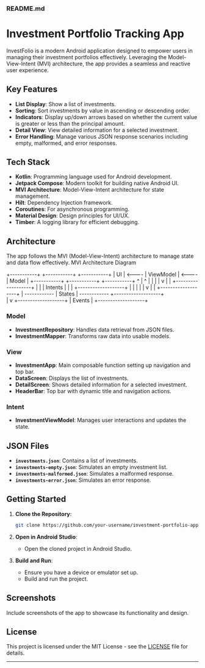 ### README.md

# Investment Portfolio Tracking App

InvestFolio is a modern Android application designed to empower users in managing their investment portfolios effectively. Leveraging the Model-View-Intent (MVI) architecture, the app provides a seamless and reactive user experience.

## Key Features

- **List Display**: Show a list of investments.
- **Sorting**: Sort investments by value in ascending or descending order.
- **Indicators**: Display up/down arrows based on whether the current value is greater or less than the principal amount.
- **Detail View**: View detailed information for a selected investment.
- **Error Handling**: Manage various JSON response scenarios including empty, malformed, and error responses.

## Tech Stack

- **Kotlin**: Programming language used for Android development.
- **Jetpack Compose**: Modern toolkit for building native Android UI.
- **MVI Architecture**: Model-View-Intent architecture for state management.
- **Hilt**: Dependency Injection framework.
- **Coroutines**: For asynchronous programming.
- **Material Design**: Design principles for UI/UX.
- **Timber**: A logging library for efficient debugging.

## Architecture

The app follows the MVI (Model-View-Intent) architecture to manage state and data flow effectively.
MVI Architecture Diagram

+-----------+       +-----------+       +-----------+
|    UI     | <---- |  ViewModel | <---- |   Model   |
+-----------+       +-----------+       +-----------+
^                     |                     ^
|                     |                     |
|                     v                     |
|            +-------------------+            |
|            |     Intents      |            |
|            +-------------------+            |
|                     |                     |
|                     v                     |
|            +-------------------+            |
------------ |     States       | ------------
+-------------------+            
|
v
+-------------------+
|      Events      |
+-------------------+

### Model

- **InvestmentRepository**: Handles data retrieval from JSON files.
- **InvestmentMapper**: Transforms raw data into usable models.

### View

- **InvestmentApp**: Main composable function setting up navigation and top bar.
- **DataScreen**: Displays the list of investments.
- **DetailScreen**: Shows detailed information for a selected investment.
- **HeaderBar**: Top bar with dynamic title and navigation actions.

### Intent

- **InvestmentViewModel**: Manages user interactions and updates the state.

## JSON Files

- **`investments.json`**: Contains a list of investments.
- **`investments-empty.json`**: Simulates an empty investment list.
- **`investments-malformed.json`**: Simulates a malformed response.
- **`investments-error.json`**: Simulates an error response.

## Getting Started

1. **Clone the Repository**:
    ```sh
    git clone https://github.com/your-username/investment-portfolio-app.git
    ```

2. **Open in Android Studio**:
    - Open the cloned project in Android Studio.

3. **Build and Run**:
    - Ensure you have a device or emulator set up.
    - Build and run the project.

## Screenshots

Include screenshots of the app to showcase its functionality and design.

## License

This project is licensed under the MIT License - see the [LICENSE](LICENSE) file for details.

---